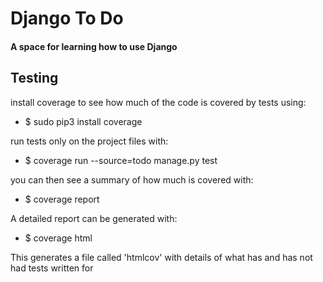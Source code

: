 # Django To Do

#### A space for learning how to use Django

## Testing

install coverage to see how much of the code is covered by tests using:
- $ sudo pip3 install coverage

run tests only on the project files with:
- $ coverage run --source=todo manage.py test

you can then see a summary of how much is covered with:
- $ coverage report

A detailed report can be generated with:
- $ coverage html

This generates a file called 'htmlcov' with details of what has and has not had tests written for

